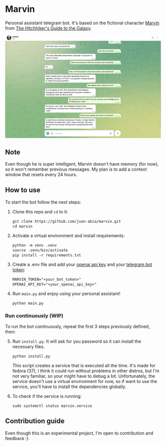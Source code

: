 # Marvin
Personal assistant telegram bot. It's based on the fictional character [Marvin](https://hitchhikers.fandom.com/wiki/Marvin) from [The Hitchhiker's Guide to the Galaxy](https://en.wikipedia.org/wiki/The_Hitchhiker%27s_Guide_to_the_Galaxy).

![plot](docs/marvin_screenshot.png)

## Note
Even though he is super intelligent, Marvin doesn't have memory (for now), so it won't remember previous messages. My plan is to add a context window that resets every 24 hours.

## How to use
To start the bot follow the next steps:
1. Clone this repo and `cd` to it:
    ```
    git clone https://github.com/juan-abia/marvin.git
    cd marvin
    ```
2. Activate a virtual environment and install requirements:
    ```
    python -m venv .venv
    source .venv/bin/activate
    pip install -r requirements.txt
    ```
3. Create a .env file and add your [openai api key](https://help.openai.com/en/articles/4936850-where-do-i-find-my-secret-api-key) and your [telegram bot token](https://core.telegram.org/bots/features#botfather):
    ```
    MARVIN_TOKEN="<your_bot_token>"
    OPENAI_API_KEY="<your_openai_api_key>"
    ```
4. Run `main.py` and enjoy using your personal assistant!
    ```
    python main.py
    ```

### Run continuously (WIP)
To run the bot continuously, repeat the first 3 steps previously defined, then:

5. Run `install.py`. It will ask for you password so it can install the necessary files. 
    ```
    python install.py
    ```
    This script creates a service that is executed all the time. It's made for fedora (37), I think it could run without problems in other distros, but I'm not very familiar, so your might have to debug a bit. Unfortunately, the service doesn't use a virtual environment for now, so if want to use the service, you'll have to install the dependencies globally.

6. To check if the service is running: 
    ```
    sudo systemctl status marvin.service
    ```

## Contribution guide
Even though this is an experimental project, I'm open to contribution and feedback :)
